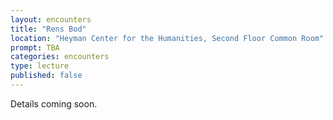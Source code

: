 ```yaml
---
layout: encounters
title: "Rens Bod"
location: "Heyman Center for the Humanities, Second Floor Common Room"
prompt: TBA
categories: encounters
type: lecture
published: false
---
```


Details coming soon.
